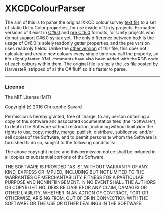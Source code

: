 # XKCDColourParser
The aim of this is to parse the original XKCD colour survey [text file](Output/original.txt) to a set of static Unity Color properties, for use inside of Unity projects. Formatted versions of it exist in [C#6.0](Output/formatted_c%236.cs) and [pre C#6.0](Output/formatted.cs) formats, for Unity projects who do not support C#6.0 syntax yet. The only difference between both is the usage of C#6.0 is solely readonly getter properties, and the pre version uses readonly fields. Unlike the [other version](http://forum.unity3d.com/threads/xkcd-colors-in-unity.85896/) of this file, this does not calculate and create new colours every single time you call the property, so it's slightly faster. XML comments have also been added with the RGB code of each colours within them. The original file is simply the .cs file posted by HarvesteR, stripped of all the C# fluff, so it's faster to parse.

---
### License
The MIT License (MIT)

Copyright (c) 2016 Christophe Savard

Permission is hereby granted, free of charge, to any person obtaining a copy
of this software and associated documentation files (the "Software"), to deal
in the Software without restriction, including without limitation the rights
to use, copy, modify, merge, publish, distribute, sublicense, and/or sell
copies of the Software, and to permit persons to whom the Software is
furnished to do so, subject to the following conditions:

The above copyright notice and this permission notice shall be included in all
copies or substantial portions of the Software.

THE SOFTWARE IS PROVIDED "AS IS", WITHOUT WARRANTY OF ANY KIND, EXPRESS OR
IMPLIED, INCLUDING BUT NOT LIMITED TO THE WARRANTIES OF MERCHANTABILITY,
FITNESS FOR A PARTICULAR PURPOSE AND NONINFRINGEMENT. IN NO EVENT SHALL THE
AUTHORS OR COPYRIGHT HOLDERS BE LIABLE FOR ANY CLAIM, DAMAGES OR OTHER
LIABILITY, WHETHER IN AN ACTION OF CONTRACT, TORT OR OTHERWISE, ARISING FROM,
OUT OF OR IN CONNECTION WITH THE SOFTWARE OR THE USE OR OTHER DEALINGS IN THE
SOFTWARE.
